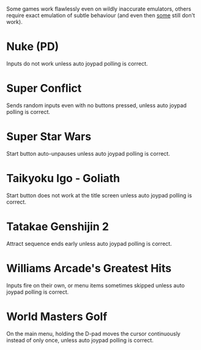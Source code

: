 Some games work flawlessly even on wildly inaccurate emulators,
others require exact emulation of subtle behaviour
(and even then [some](../../game-bugs/snes/) still don't work).

# Nuke (PD)

Inputs do not work unless auto joypad polling is correct.

# Super Conflict

Sends random inputs even with no buttons pressed,
unless auto joypad polling is correct.

# Super Star Wars

Start button auto-unpauses
unless auto joypad polling is correct.

# Taikyoku Igo - Goliath

Start button does not work at the title screen
unless auto joypad polling is correct.

# Tatakae Genshijin 2

Attract sequence ends early
unless auto joypad polling is correct.

# Williams Arcade's Greatest Hits

Inputs fire on their own,
or menu items sometimes skipped
unless auto joypad polling is correct.

# World Masters Golf

On the main menu,
holding the D-pad moves the cursor continuously
instead of only once,
unless auto joypad polling is correct.

